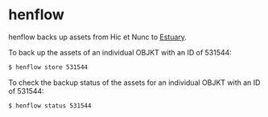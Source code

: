 # henflow

henflow backs up assets from Hic et Nunc to [Estuary](estuary.tech).

To back up the assets of an individual OBJKT with an ID of 531544:
```bash
$ henflow store 531544
```

To check the backup status of the assets for an individual OBJKT with an ID of 531544:
```bash
$ henflow status 531544
```
